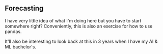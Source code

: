 ## Forecasting

I have very little idea of what I'm doing here but you have to start somewhere right?   Conveniently, this is also an exercise for how to use pandas.

It'll also be interesting to look back at this in 3 years when I have my AI & ML bachelor's.
